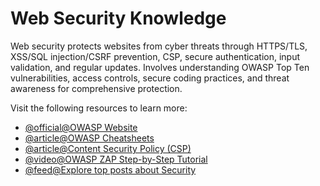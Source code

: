 # Web Security Knowledge

Web security protects websites from cyber threats through HTTPS/TLS, XSS/SQL injection/CSRF prevention, CSP, secure authentication, input validation, and regular updates. Involves understanding OWASP Top Ten vulnerabilities, access controls, secure coding practices, and threat awareness for comprehensive protection.

Visit the following resources to learn more:

- [@official@OWASP Website](https://owasp.org/)
- [@article@OWASP Cheatsheets](https://cheatsheetseries.owasp.org/cheatsheets/AJAX_Security_Cheat_Sheet.html)
- [@article@Content Security Policy (CSP)](https://developer.mozilla.org/en-US/docs/Web/HTTP/CSP)
- [@video@OWASP ZAP Step-by-Step Tutorial](https://www.youtube.com/playlist?list=PLH8n_ayg-60J9i3nsLybper-DR3zJw6Z5)
- [@feed@Explore top posts about Security](https://app.daily.dev/tags/security?ref=roadmapsh)
